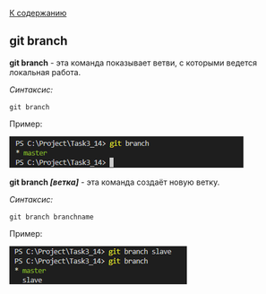 [К содержанию](./readme.md)

## git branch
**git branch** - эта команда показывает ветви, с которыми ведется локальная работа.

_Cинтаксис:_
```
git branch
```

Пример:

![git branch.png](./assets/git%20branch.png)

**git branch *[ветка]*** - эта команда создаёт новую ветку.

_Cинтаксис:_
```
git branch branchname
```
Пример:

![git branch slave.png](./assets/git%20branch%20slave.png)